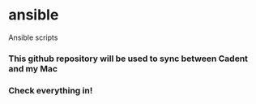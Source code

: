 # ansible
Ansible scripts

### This github repository will be used to sync between Cadent and my Mac
### Check everything in!
###
###
